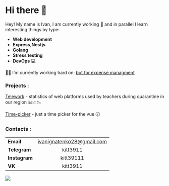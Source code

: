 # Hi there 👋
Hey! My name is Ivan, I am currently working 🏢 and in parallel I learn interesting things by type:

- **Web development**
- **Express,Nestjs**
- **Golang**
- **Stress testing** 
- **DevOps** 💻


🔭🔨 I’m currently working hard on: [bot for expense managment](https://github.com/kitt3911/expense-managment-bot)

### Projects :

[Telework](https://github.com/kitt3911/telework) - statistics of web platforms used by teachers during quarantine in our region 📊📈📉

[Time-picker](https://github.com/Kitt-studio/vue-time-picker) - just a time picker for the vue 🕜

### Contacts : 

| | |
| ------------- |:------------------:|
| **Email**   | ivanignatenko28@gmail.com |
| **Telegram**     | kitt3911    |
|  **Instagram**    | kitt39111 | 
| **VK**  | kitt3911        | 


![](https://komarev.com/ghpvc/?username=kitt3911)

<!--
**kitt3911/kitt3911** is a ✨ _special_ ✨ repository because its `README.md` (this file) appears on your GitHub profile.


- 🔭 I’m currently working on: **Telegram bots**
- 🌱 I’m currently learning: 
- 👯 I’m looking to collaborate on ...
- 🤔 I’m looking for help with ...
- 💬 Ask me about ...
- 📫 How to reach me: ...
- 😄 Pronouns: ...
- ⚡ Fun fact: ...
-->
